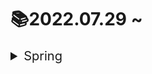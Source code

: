 # 📚2022.07.29 ~

<details>
<summary style="font-size: 20px"> Spring </summary>
<div markdown="1">

 + [Spring Security란?](/Spring/Spring-security/spring-security.md)

</div>
</details>

